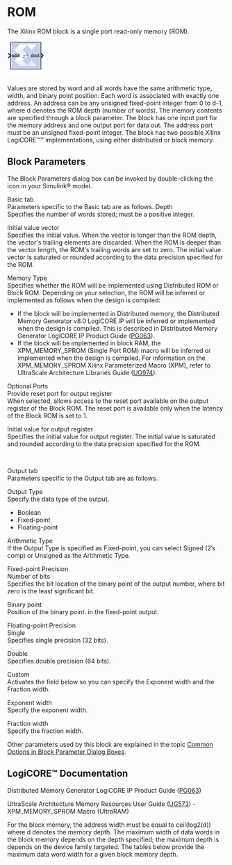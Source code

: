 # ROM

The Xilinx ROM block is a single port read-only memory (ROM).

![](./Images/block.png)

Values are stored by word and all words have the same arithmetic type,
width, and binary point position. Each word is associated with exactly
one address. An address can be any unsigned fixed-point integer from 0
to d-1, where d denotes the ROM depth (number of words). The memory
contents are specified through a block parameter. The block has one
input port for the memory address and one output port for data out. The
address port must be an unsigned fixed-point integer. The block has two
possible Xilinx LogiCORE™™ implementations, using either distributed or
block memory.

## Block Parameters

The Block Parameters dialog box can be invoked by double-clicking the
icon in your Simulink® model.

Basic tab  
Parameters specific to the Basic tab are as follows.
Depth  
Specifies the number of words stored; must be a positive integer.

Initial value vector  
Specifies the initial value. When the vector is longer than the ROM
depth, the vector's trailing elements are discarded. When the ROM is
deeper than the vector length, the ROM's trailing words are set to zero.
The initial value vector is saturated or rounded according to the data
precision specified for the ROM.

Memory Type  
Specifies whether the ROM will be implemented using Distributed ROM or
Block ROM. Depending on your selection, the ROM will be inferred or
implemented as follows when the design is compiled:

- If the block will be implemented in Distributed memory, the
  Distributed Memory Generator v8.0 LogiCORE IP will be inferred or
  implemented when the design is compiled. This is described in
  Distributed Memory Generator LogiCORE IP Product Guide
  ([PG063](https://www.xilinx.com/cgi-bin/docs/ipdoc?c=dist_mem_gen;v=latest;d=pg063-dist-mem-gen.pdf)).
- If the block will be implemented in block RAM, the XPM_MEMORY_SPROM
  (Single Port ROM) macro will be inferred or implemented when the
  design is compiled. For information on the XPM_MEMORY_SPROM Xilinx
  Parameterized Macro (XPM), refer to UltraScale Architecture Libraries
  Guide
  ([UG974](https://docs.xilinx.com/access/sources/dita/map?Doc_Version=2022.2%20English&url=ug974-vivado-ultrascale-libraries)).

Optional Ports  
Provide reset port for output register  
When selected, allows access to the reset port available on the output
register of the Block ROM. The reset port is available only when the
latency of the Block ROM is set to 1.

Initial value for output register  
Specifies the initial value for output register. The initial value is
saturated and rounded according to the data precision specified for the
ROM.

&nbsp;

Output tab  
Parameters specific to the Output tab are as follows.

Output Type  
Specify the data type of the output.

- Boolean
- Fixed-point
- Floating-point

Arithmetic Type  
If the Output Type is specified as Fixed-point, you can select Signed
(2’s comp) or Unsigned as the Arithmetic Type.

Fixed-point Precision  
Number of bits  
Specifies the bit location of the binary point of the output number,
where bit zero is the least significant bit.

Binary point  
Position of the binary point. in the fixed-point output.

Floating-point Precision  
Single  
Specifies single precision (32 bits).

Double  
Specifies double precision (64 bits).

Custom  
Activates the field below so you can specify the Exponent width and the
Fraction width.

Exponent width  
Specify the exponent width.

Fraction width  
Specify the fraction width.

Other parameters used by this block are explained in the topic [Common
Options in Block Parameter Dialog
Boxes](common-options-in-block-parameter-dialog-boxes-aa1032308.html).

## LogiCORE™ Documentation

Distributed Memory Generator LogiCORE IP Product Guide
([PG063](https://www.xilinx.com/cgi-bin/docs/ipdoc?c=dist_mem_gen;v=latest;d=pg063-dist-mem-gen.pdf))

UltraScale Architecture Memory Resources User Guide
([UG573](https://www.xilinx.com/cgi-bin/docs/ndoc?t=user_guides;d=ug573-ultrascale-memory-resources.pdf)) -
XPM_MEMORY_SPROM Macro (UltraRAM)

For the block memory, the address width must be equal to ceil(log2(d))
where d denotes the memory depth. The maximum width of data words in the
block memory depends on the depth specified; the maximum depth is
depends on the device family targeted. The tables below provide the
maximum data word width for a given block memory depth.
